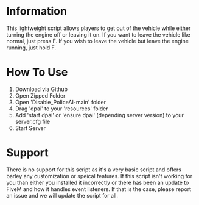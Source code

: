 # Information
This lightweight script allows players to get out of the vehicle while either turning the engine off or leaving it on. If you want to leave the vehicle like normal, just press F. If you wish to leave the vehicle but leave the engine running, just hold F.

# How To Use
1. Download via Github
2. Open Zipped Folder
3. Open 'Disable_PoliceAI-main' folder
4. Drag 'dpai' to your 'resources' folder
5. Add 'start dpai' or 'ensure dpai' (depending server version) to your server.cfg file
6. Start Server

# Support
There is no support for this script as it's a very basic script and offers barley any customization or speical features. If this script isn't working for you than either you installed it incorrectly or there has been an update to FiveM and how it handles event listeners. If that is the case, please report an issue and we will update the script for all.

